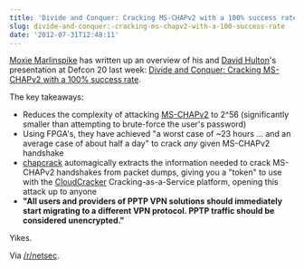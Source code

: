 ```yaml
---
title: 'Divide and Conquer: Cracking MS-CHAPv2 with a 100% success rate'
slug: divide-and-conquer:-cracking-ms-chapv2-with-a-100-success-rate
date: '2012-07-31T12:48:11'
---
```


[Moxie Marlinspike](https://twitter.com/moxie) has written up an overview of his and [David Hulton](https://twitter.com/0x31337/)'s presentation at Defcon 20 last week: [Divide and Conquer: Cracking MS-CHAPv2 with a 100% success rate](https://www.cloudcracker.com/blog/2012/07/29/cracking-ms-chap-v2/).

The key takeaways:

* Reduces the complexity of attacking [MS-CHAPv2](http://en.wikipedia.org/wiki/MS-CHAP) to 2^56 (significantly smaller than attempting to brute-force the user's password)
* Using FPGA's, they have achieved "a worst case of ~23 hours ... and an average case of about half a day" to crack *any* given MS-CHAPv2 handshake
* [chapcrack](https://github.com/moxie0/chapcrack) automagically extracts the information needed to crack MS-CHAPv2 handshakes from packet dumps, giving you a "token" to use with the [CloudCracker](https://www.cloudcracker.com/) Cracking-as-a-Service platform, opening this attack up to anyone
* **"All users and providers of PPTP VPN solutions should immediately start migrating to a different VPN protocol. PPTP traffic should be considered unencrypted."**

Yikes.

Via [/r/netsec](http://www.reddit.com/r/netsec/comments/xeios/divide_and_conquer_cracking_mschapv2_with_a_100/).

<!--more-->

